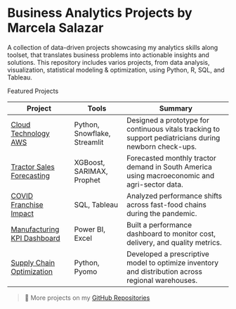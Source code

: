 # Business Analytics Projects by Marcela Salazar

A collection of data-driven projects showcasing my analytics skills along toolset, that translates business problems into actionable insights and solutions. This repository includes varios projects, from data analysis, visualization, statistical modeling &amp; optimization, using Python, R, SQL, and Tableau.

Featured Projects

| Project | Tools | Summary |
|--------|-------|---------|
| [Cloud Technology AWS](https://github.com/SalazarHerna/Projects_BusinessAnalytics/tree/main/Cloud-Technology-Business-Analytics) | Python, Snowflake, Streamlit | Designed a prototype for continuous vitals tracking to support pediatricians during newborn check-ups. |
| [Tractor Sales Forecasting](https://github.com/your-username/tractor-sales-forecast) | XGBoost, SARIMAX, Prophet | Forecasted monthly tractor demand in South America using macroeconomic and agri-sector data. |
| [COVID Franchise Impact](https://github.com/your-username/covid-franchise-impact) | SQL, Tableau | Analyzed performance shifts across fast-food chains during the pandemic. |
| [Manufacturing KPI Dashboard](https://github.com/your-username/kpi-dashboard) | Power BI, Excel | Built a performance dashboard to monitor cost, delivery, and quality metrics. |
| [Supply Chain Optimization](https://github.com/your-username/supply-chain-opt) | Python, Pyomo | Developed a prescriptive model to optimize inventory and distribution across regional warehouses. |

> 🔗 More projects on my [GitHub Repositories](https://github.com/your-username)
